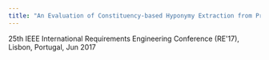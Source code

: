 ```yaml
---
title: "An Evaluation of Constituency-based Hyponymy Extraction from Privacy Policies"
---
```


25th IEEE International Requirements Engineering Conference (RE'17), Lisbon, Portugal, Jun 2017

